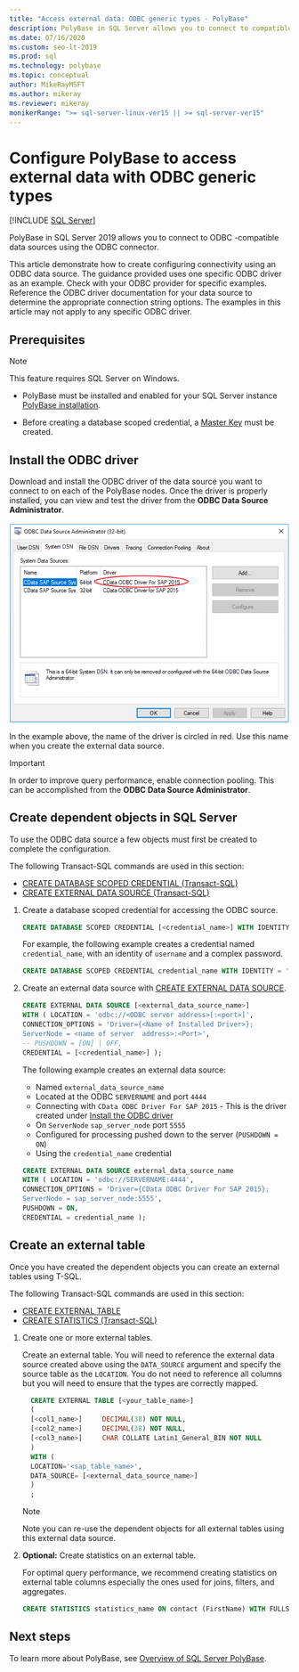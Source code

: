```yaml
---
title: "Access external data: ODBC generic types - PolyBase"
description: PolyBase in SQL Server allows you to connect to compatible data sources through the ODBC connector. Install the ODBC driver and create external tables.
ms.date: 07/16/2020
ms.custom: seo-lt-2019
ms.prod: sql
ms.technology: polybase
ms.topic: conceptual
author: MikeRayMSFT
ms.author: mikeray
ms.reviewer: mikeray
monikerRange: ">= sql-server-linux-ver15 || >= sql-server-ver15"
---
```

# Configure PolyBase to access external data with ODBC generic types

 [!INCLUDE [SQL Server](../../includes/applies-to-version/sqlserver.md)]

PolyBase in SQL Server 2019 allows you to connect to ODBC -compatible data sources using the ODBC connector.

This article demonstrate how to create configuring connectivity using an ODBC data source. The guidance provided uses one specific ODBC driver as an example. Check with your ODBC provider for specific examples. Reference the ODBC driver documentation for your data source to determine the appropriate connection string options. The examples in this article may not apply to any specific ODBC driver.

## Prerequisites

>[!NOTE]
>This feature requires SQL Server on Windows.

* PolyBase must be installed and enabled for your SQL Server instance [PolyBase installation](polybase-installation.md).

* Before creating a database scoped credential, a [Master Key](../../t-sql/statements/create-master-key-transact-sql.md) must be created.

## Install the ODBC driver

Download and install the ODBC driver of the data source you want to connect to on each of the PolyBase nodes. Once the driver is properly installed, you can view and test the driver from the **ODBC Data Source Administrator**.

![PolyBase scale-out groups](../../relational-databases/polybase/media/polybase-odbc-admin.png) 

In the example above, the name of the driver is circled in red. Use this name when you create the external data source.

> [!IMPORTANT]
> In order to improve query performance, enable connection pooling. This can be accomplished from the **ODBC Data Source Administrator**.

## Create dependent objects in SQL Server

To use the ODBC data source a few objects must first be created to complete the configuration.

The following Transact-SQL commands are used in this section:

* [CREATE DATABASE SCOPED CREDENTIAL (Transact-SQL)](../../t-sql/statements/create-database-scoped-credential-transact-sql.md)
* [CREATE EXTERNAL DATA SOURCE (Transact-SQL)](../../t-sql/statements/create-external-data-source-transact-sql.md) 

1. Create a database scoped credential for accessing the ODBC source.

    ```sql
    CREATE DATABASE SCOPED CREDENTIAL [<credential_name>] WITH IDENTITY = '<username>', Secret = '<password>';
    ```

    For example, the following example creates a credential named `credential_name`, with an identity of `username` and a complex password.

    ```sql
    CREATE DATABASE SCOPED CREDENTIAL credential_name WITH IDENTITY = 'username', Secret = 'BycA4ZjrE#*2W%!';
    ```

1. Create an external data source with [CREATE EXTERNAL DATA SOURCE](../../t-sql/statements/create-external-data-source-transact-sql.md).

    ```sql
    CREATE EXTERNAL DATA SOURCE [<external_data_source_name>]
    WITH ( LOCATION = 'odbc://<ODBC server address>[:<port>]',
    CONNECTION_OPTIONS = 'Driver={<Name of Installed Driver>};
    ServerNode = <name of server  address>:<Port>',
    -- PUSHDOWN = [ON] | OFF,
    CREDENTIAL = [<credential_name>] );
    ```

    The following example creates an external data source:
    * Named `external_data_source_name`
    * Located at the ODBC `SERVERNAME` and port `4444`
    * Connecting with `CData ODBC Driver For SAP 2015` - This is the driver created under [Install the ODBC driver](#install-the-odbc-driver)
    * On `ServerNode` `sap_server_node` port `5555`
    * Configured for processing pushed down to the server (`PUSHDOWN = ON`)
    * Using the `credential_name` credential

    ```sql
    CREATE EXTERNAL DATA SOURCE external_data_source_name
    WITH ( LOCATION = 'odbc://SERVERNAME:4444',
    CONNECTION_OPTIONS = 'Driver={CData ODBC Driver For SAP 2015};
    ServerNode = sap_server_node:5555',
    PUSHDOWN = ON,
    CREDENTIAL = credential_name );
    ```
    
## Create an external table

Once you have created the dependent objects you can create an external tables using T-SQL. 

The following Transact-SQL commands are used in this section:
* [CREATE EXTERNAL TABLE](../../t-sql/statements/create-external-table-transact-sql.md)
* [CREATE STATISTICS (Transact-SQL)](../../t-sql/statements/create-statistics-transact-sql.md)

1. Create one or more external tables.

   Create an external table. You will need to reference the external data source created above using the `DATA_SOURCE` argument and specify the source table as the `LOCATION`. You do not need to reference all columns but you will need to ensure that the types are correctly mapped.  

   ```sql
     CREATE EXTERNAL TABLE [<your_table_name>]
     (
     [<col1_name>]     DECIMAL(38) NOT NULL,
     [<col2_name>]     DECIMAL(38) NOT NULL,
     [<col3_name>]     CHAR COLLATE Latin1_General_BIN NOT NULL
     )
     WITH (
     LOCATION='<sap_table_name>',
     DATA_SOURCE= [<external_data_source_name>]
     )
     ;
   ```

   > [!NOTE]
   > Note you can re-use the dependent objects for all external tables using this external data source.

1. **Optional:** Create statistics on an external table.

    For optimal query performance, we recommend creating statistics on external table columns especially the ones used for joins, filters, and aggregates.

    ```sql
    CREATE STATISTICS statistics_name ON contact (FirstName) WITH FULLSCAN; 
    ```
    
## Next steps

To learn more about PolyBase, see [Overview of SQL Server PolyBase](polybase-guide.md).

